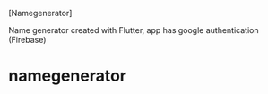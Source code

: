 [Namegenerator]

Name generator created with Flutter, app has google authentication (Firebase)

# namegenerator

